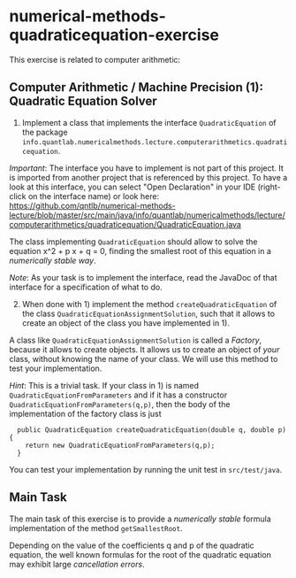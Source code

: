# numerical-methods-quadraticequation-exercise

This exercise is related to computer arithmetic:

## Computer Arithmetic / Machine Precision (1): Quadratic Equation Solver

1) Implement a class that implements the interface `QuadraticEquation` of the package `info.quantlab.numericalmethods.lecture.computerarithmetics.quadraticequation`.

*Important*: The interface you have to implement is not part of this project. It is imported
from another project that is referenced by this project. To have a look at this interface,
you can select "Open Declaration" in your IDE (right-click on the interface name) or look here:
https://github.com/qntlb/numerical-methods-lecture/blob/master/src/main/java/info/quantlab/numericalmethods/lecture/computerarithmetics/quadraticequation/QuadraticEquation.java

The class implementing `QuadraticEquation` should allow to solve the equation x^2 + p x + q = 0, finding the smallest root of this equation in a *numerically stable way*.

*Note*: As your task is to implement the interface, read the JavaDoc of that interface for a specification of what to do.

2) When done with 1) implement the method `createQuadraticEquation` of the class `QuadraticEquationAssignmentSolution`,
such that it allows to create an object of the class you have implemented in 1).

A class like `QuadraticEquationAssignmentSolution` is called a *Factory*, because it allows to create objects. It allows us to create an object of *your* class, without knowing the name of your class. We will use this method to test your implementation.

*Hint*: This is a trivial task. If your class in 1) is named `QuadraticEquationFromParameters` and if
it has a constructor `QuadraticEquationFromParameters(q,p)`, then the body of the implementation of the factory class
is just

```
  public QuadraticEquation createQuadraticEquation(double q, double p) {
    return new QuadraticEquationFromParameters(q,p);
  }
```

You can test your implementation by running the unit test in `src/test/java`.

## Main Task

The main task of this exercise is to provide a *numerically stable* formula implementation of the method `getSmallestRoot`.

Depending on the value of the coefficients q and p of the quadratic equation,
the well known formulas for the root of the quadratic equation may exhibit
large *cancellation errors*.

